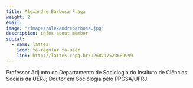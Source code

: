 ```yaml
---
title: Alexandre Barbosa Fraga
weight: 2
email:
image: "/images/alexandrebarbosa.jpg"
description: infos about member
social:
  - name: lattes
    icon: fa-regular fa-user
    link: http://lattes.cnpq.br/9268717523689999
---
```


Professor Adjunto do Departamento de Sociologia do Instituto de Ciências Sociais da UERJ; Doutor em Sociologia pelo PPGSA/UFRJ.
